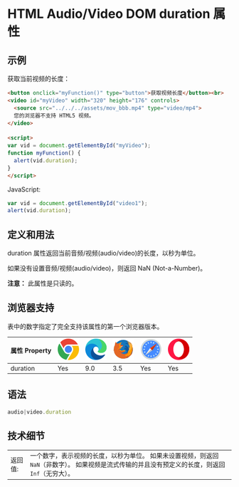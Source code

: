 HTML Audio/Video DOM duration 属性
===

## 示例

获取当前视频的长度：

```html idoc:preview:iframe
<button onclick="myFunction()" type="button">获取视频长度</button><br>
<video id="myVideo" width="320" height="176" controls>
  <source src="../../../assets/mov_bbb.mp4" type="video/mp4">
  您的浏览器不支持 HTML5 视频。
</video>

<script>
var vid = document.getElementById("myVideo");
function myFunction() { 
  alert(vid.duration);
} 
</script>
```

JavaScript:

```js
var vid = document.getElementById("video1");
alert(vid.duration);
```

## 定义和用法

duration 属性返回当前音频/视频(audio/video)的长度，以秒为单位。

如果没有设置音频/视频(audio/video)，则返回 NaN (Not-a-Number)。

**注意：** 此属性是只读的。

## 浏览器支持

表中的数字指定了完全支持该属性的第一个浏览器版本。

| 属性 Property | ![chrome][1] | ![edge][2] | ![firefox][3] | ![safari][4] | ![opera][5] |
| -------- | --- | --- | --- | --- | --- |
| duration | Yes | 9.0 | 3.5 | Yes | Yes |
<!--rehype:style=width: 100%; display: inline-table;-->

## 语法

```js
audio|video.duration
```

## 技术细节

|  |  |
| ----- | ----- |
| 返回值: | 一个数字，表示视频的长度，以秒为单位。 如果未设置视频，则返回 `NaN`（非数字）。 如果视频是流式传输的并且没有预定义的长度，则返回 `Inf`（无穷大）。 |
<!--rehype:style=width: 100%; display: inline-table;-->

[1]: ../../../assets/chrome.svg
[2]: ../../../assets/edge.svg
[3]: ../../../assets/firefox.svg
[4]: ../../../assets/safari.svg
[5]: ../../../assets/opera.svg
